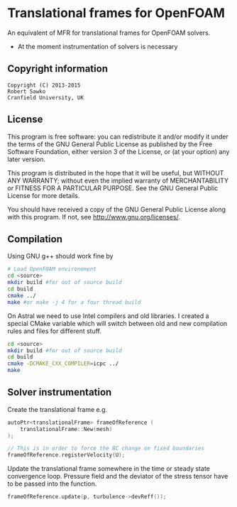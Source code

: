 # Translational frames for OpenFOAM

An equivalent of MFR for translational frames for OpenFOAM solvers.

 * At the moment instrumentation of solvers is necessary

## Copyright information

    Copyright (C) 2013-2015
    Robert Sawko
    Cranfield University, UK

## License
This program is free software: you can redistribute it and/or modify
it under the terms of the GNU General Public License as published by
the Free Software Foundation, either version 3 of the License, or
(at your option) any later version.

This program is distributed in the hope that it will be useful,
but WITHOUT ANY WARRANTY; without even the implied warranty of
MERCHANTABILITY or FITNESS FOR A PARTICULAR PURPOSE.  See the
GNU General Public License for more details.

You should have received a copy of the GNU General Public License
along with this program.  If not, see <http://www.gnu.org/licenses/>.

## Compilation

Using GNU g++ should work fine by 
```bash
# Load OpenFOAM environement
cd <source>
mkdir build #for out of source build
cd build
cmake ../
make #or make -j 4 for a four thread build
```

On Astral we need to use Intel compilers and old libraries. I created a special
CMake variable which will switch between old and new compilation rules and files
for different stuff.

```bash
cd <source>
mkdir build #for out of source build
cd build
cmake -DCMAKE_CXX_COMPILER=icpc ../
make
```

## Solver instrumentation

Create the translational frame e.g.

```cpp
autoPtr<translationalFrame> frameOfReference (
    translationalFrame::New(mesh)
);

// This is in order to force the BC change on fixed boundaries
frameOfReference.registerVelocity(U); 
```

Update the translational frame somewhere in the time or steady state convergence
loop. Pressure field and the deviator of the stress tensor have to be passed
into the function.

```cpp
frameOfReference.update(p, turbulence->devReff());
```


